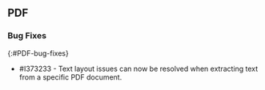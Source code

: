## PDF

### Bug Fixes
{:#PDF-bug-fixes}

* \#I373233 - Text layout issues can now be resolved when extracting text from a specific PDF document.